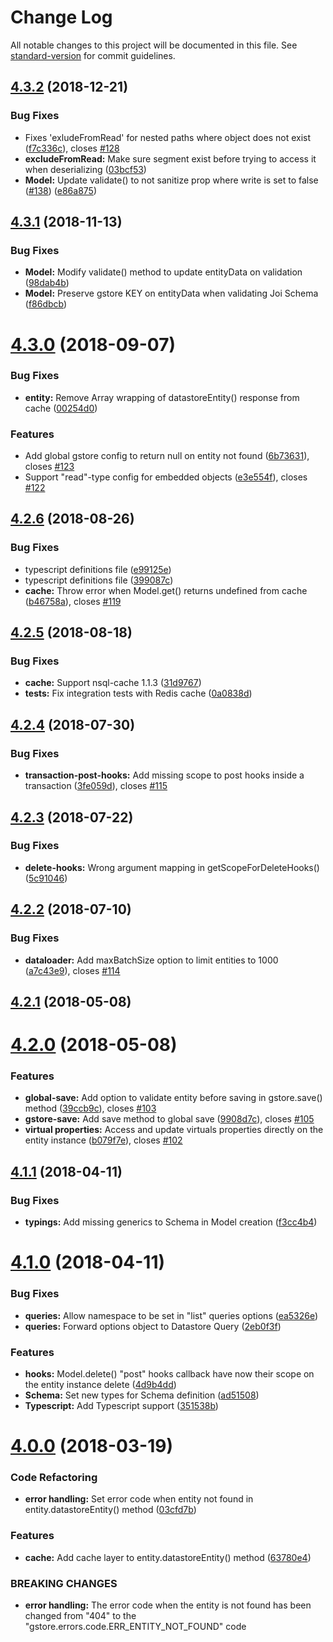# Change Log

All notable changes to this project will be documented in this file. See [standard-version](https://github.com/conventional-changelog/standard-version) for commit guidelines.

<a name="4.3.2"></a>
## [4.3.2](https://github.com/sebelga/gstore-node/compare/v4.3.1...v4.3.2) (2018-12-21)


### Bug Fixes

* Fixes 'exludeFromRead' for nested paths where object does not exist ([f7c336c](https://github.com/sebelga/gstore-node/commit/f7c336c)), closes [#128](https://github.com/sebelga/gstore-node/issues/128)
* **excludeFromRead:** Make sure segment exist before trying to access it when deserializing ([03bcf53](https://github.com/sebelga/gstore-node/commit/03bcf53))
* **Model:** Update validate() to not sanitize prop where write is set to false ([#138](https://github.com/sebelga/gstore-node/issues/138)) ([e86a875](https://github.com/sebelga/gstore-node/commit/e86a875))



<a name="4.3.1"></a>
## [4.3.1](https://github.com/sebelga/gstore-node/compare/v4.3.0...v4.3.1) (2018-11-13)


### Bug Fixes

* **Model:** Modify validate() method to update entityData on validation ([98dab4b](https://github.com/sebelga/gstore-node/commit/98dab4b))
* **Model:** Preserve gstore KEY on entityData when validating Joi Schema ([f86dbcb](https://github.com/sebelga/gstore-node/commit/f86dbcb))



<a name="4.3.0"></a>
# [4.3.0](https://github.com/sebelga/gstore-node/compare/v4.2.6...v4.3.0) (2018-09-07)


### Bug Fixes

* **entity:** Remove Array wrapping of datastoreEntity() response from cache ([00254d0](https://github.com/sebelga/gstore-node/commit/00254d0))


### Features

* Add global gstore config to return null on entity not found ([6b73631](https://github.com/sebelga/gstore-node/commit/6b73631)), closes [#123](https://github.com/sebelga/gstore-node/issues/123)
* Support "read"-type config for embedded objects ([e3e554f](https://github.com/sebelga/gstore-node/commit/e3e554f)), closes [#122](https://github.com/sebelga/gstore-node/issues/122)



<a name="4.2.6"></a>
## [4.2.6](https://github.com/sebelga/gstore-node/compare/v4.2.5...v4.2.6) (2018-08-26)


### Bug Fixes

* typescript definitions file ([e99125e](https://github.com/sebelga/gstore-node/commit/e99125e))
* typescript definitions file ([399087c](https://github.com/sebelga/gstore-node/commit/399087c))
* **cache:** Throw error when Model.get() returns undefined from cache ([b46758a](https://github.com/sebelga/gstore-node/commit/b46758a)), closes [#119](https://github.com/sebelga/gstore-node/issues/119)



<a name="4.2.5"></a>
## [4.2.5](https://github.com/sebelga/gstore-node/compare/v4.2.4...v4.2.5) (2018-08-18)


### Bug Fixes

* **cache:** Support nsql-cache 1.1.3 ([31d9767](https://github.com/sebelga/gstore-node/commit/31d9767))
* **tests:** Fix integration tests with Redis cache ([0a0838d](https://github.com/sebelga/gstore-node/commit/0a0838d))



<a name="4.2.4"></a>
## [4.2.4](https://github.com/sebelga/gstore-node/compare/v4.2.3...v4.2.4) (2018-07-30)


### Bug Fixes

* **transaction-post-hooks:** Add missing scope to post hooks inside a transaction ([3fe059d](https://github.com/sebelga/gstore-node/commit/3fe059d)), closes [#115](https://github.com/sebelga/gstore-node/issues/115)



<a name="4.2.3"></a>
## [4.2.3](https://github.com/sebelga/gstore-node/compare/v4.2.2...v4.2.3) (2018-07-22)


### Bug Fixes

* **delete-hooks:** Wrong argument mapping in getScopeForDeleteHooks() ([5c91046](https://github.com/sebelga/gstore-node/commit/5c91046))



<a name="4.2.2"></a>
## [4.2.2](https://github.com/sebelga/gstore-node/compare/v4.2.1...v4.2.2) (2018-07-10)


### Bug Fixes

* **dataloader:** Add maxBatchSize option to limit entities to 1000 ([a7c43e9](https://github.com/sebelga/gstore-node/commit/a7c43e9)), closes [#114](https://github.com/sebelga/gstore-node/issues/114)



<a name="4.2.1"></a>
## [4.2.1](https://github.com/sebelga/gstore-node/compare/v4.2.0...v4.2.1) (2018-05-08)



<a name="4.2.0"></a>
# [4.2.0](https://github.com/sebelga/gstore-node/compare/v4.1.1...v4.2.0) (2018-05-08)


### Features

* **global-save:** Add option to validate entity before saving in gstore.save() method ([39ccb9c](https://github.com/sebelga/gstore-node/commit/39ccb9c)), closes [#103](https://github.com/sebelga/gstore-node/issues/103)
* **gstore-save:** Add save method to global save ([9908d7c](https://github.com/sebelga/gstore-node/commit/9908d7c)), closes [#105](https://github.com/sebelga/gstore-node/issues/105)
* **virtual properties:** Access and update virtuals properties directly on the entity instance ([b079f7e](https://github.com/sebelga/gstore-node/commit/b079f7e)), closes [#102](https://github.com/sebelga/gstore-node/issues/102)



<a name="4.1.1"></a>
## [4.1.1](https://github.com/sebelga/gstore-node/compare/v4.1.0...v4.1.1) (2018-04-11)


### Bug Fixes

* **typings:** Add missing generics to Schema in Model creation ([f3cc4b4](https://github.com/sebelga/gstore-node/commit/f3cc4b4))



<a name="4.1.0"></a>
# [4.1.0](https://github.com/sebelga/gstore-node/compare/v4.0.0...v4.1.0) (2018-04-11)


### Bug Fixes

* **queries:** Allow namespace to be set in "list" queries options ([ea5326e](https://github.com/sebelga/gstore-node/commit/ea5326e))
* **queries:** Forward options object to Datastore Query ([2eb0f3f](https://github.com/sebelga/gstore-node/commit/2eb0f3f))


### Features

* **hooks:** Model.delete() "post" hooks callback have now their scope on the entity instance delete ([4d9b4dd](https://github.com/sebelga/gstore-node/commit/4d9b4dd))
* **Schema:** Set new types for Schema definition ([ad51508](https://github.com/sebelga/gstore-node/commit/ad51508))
* **Typescript:** Add Typescript support ([351538b](https://github.com/sebelga/gstore-node/commit/351538b))



<a name="4.0.0"></a>
# [4.0.0](https://github.com/sebelga/gstore-node/compare/v3.0.1...v4.0.0) (2018-03-19)


### Code Refactoring

* **error handling:** Set error code when entity not found in entity.datastoreEntity() method ([03cfd7b](https://github.com/sebelga/gstore-node/commit/03cfd7b))


### Features

* **cache:** Add cache layer to entity.datastoreEntity() method ([63780e4](https://github.com/sebelga/gstore-node/commit/63780e4))


### BREAKING CHANGES

* **error handling:** The error code when the entity is not found has been changed from "404" to the
"gstore.errors.code.ERR_ENTITY_NOT_FOUND" code

